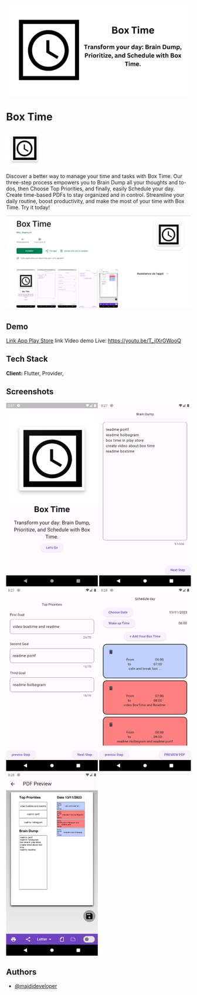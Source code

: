 

<center>

<img src="assets/Cover_Box_Time.png" alt="Logo" >    
</center>



# Box Time
<img src="assets/logo.png" alt="Logo" height=100 width=100 >    

Discover a better way to manage your time and tasks with Box Time. Our three-step process empowers you to Brain Dump all your thoughts and to-dos, then Choose Top Priorities, and finally, easily Schedule your day. Create time-based PDFs to stay organized and in control. Streamline your daily routine, boost productivity, and make the most of your time with Box Time. Try it today!

<img src="assets/screenshot_boxtime.png" alt="Logo" > 


## Demo
[Link App Play Store](https://play.google.com/store/apps/details?id=com.majdouch.boxtime)
link Video demo Live: https://youtu.be/T_jIXrGWooQ


## Tech Stack

**Client:** Flutter, Provider, 



## Screenshots
<img src="assets/Screenshot_1.png" alt="Logo" height=500 width=250 >
<img src="assets/Screenshot_2.png" alt="Logo" height=500 width=250 >
<img src="assets/Screenshot_3.png" alt="Logo" height=500 width=250 >
<img src="assets/Screenshot_4.png" alt="Logo" height=500 width=250 >
<img src="assets/Screenshot_5.png" alt="Logo" height=500 width=250 >





## Authors

- [@majdideveloper](https://github.com/majdideveloper)


